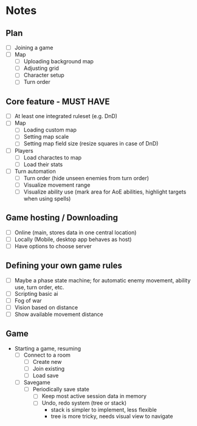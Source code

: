# Notes

## Plan

- [ ] Joining a game
- [ ] Map
    - [ ] Uploading background map
    - [ ] Adjusting grid
    - [ ] Character setup
    - [ ] Turn order

## Core feature - MUST HAVE

- [ ] At least one integrated ruleset (e.g. DnD)
- [ ] Map
    - [ ] Loading custom map
    - [ ] Setting map scale
    - [ ] Setting map field size (resize squares in case of DnD)
- [ ] Players
    - [ ] Load charactes to map
    - [ ] Load their stats
- [ ] Turn automation
    - [ ] Turn order (hide unseen enemies from turn order)
    - [ ] Visualize movement range
    - [ ] Visualize ability use (mark area for AoE abilities, highlight targets
            when using spells)

## Game hosting / Downloading

- [ ] Online (main, stores data in one central location)
- [ ] Locally (Mobile, desktop app behaves as host)
- [ ] Have options to choose server

## Defining your own game rules

- [ ] Maybe a phase state machine; for automatic enemy movement,
ability use, turn order, etc.
- [ ] Scripting basic ai
- [ ] Fog of war
- [ ] Vision based on distance
- [ ] Show available movement distance

## Game

- Starting a game, resuming
    - [ ] Connect to a room
        - [ ] Create new
        - [ ] Join existing
        - [ ] Load save
    - [ ] Savegame
        - [ ] Periodically save state
            - [ ] Keep most active session data in memory
            - [ ] Undo, redo system (tree or stack)
                - stack is simpler to implement, less flexible
                - tree is more tricky, needs visual view to navigate
